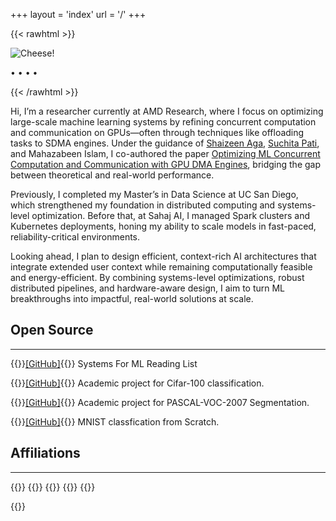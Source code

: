 +++
layout = 'index'
url = '/'
+++

{{< rawhtml >}}
<div class="profile-div">
<img class="profile-image" src="https://i.imgur.com/F17lIHp.jpg" alt="Cheese!">
<p class="profile-links">
  <a href="mailto:anirudha0807@gmail.com" title="Email"><i class="fa-solid fa-at fa-xl"></i></a> • 
  <a href="/calendar" title="Calendar"><i class="fa-solid fa-calendar-day fa-lg"></i></a> • 
  <a href="https://github.com/anirudhaagrawal" title="GitHub"><i class="fa-brands fa-github fa-xl"></i></a> • 
  <a href="https://twitter.com/anirudhaagrawal" title="Twitter"><i class="fa-brands fa-twitter fa-xl"></i></a> • 
  <a href="https://www.linkedin.com/in/anirudha-agrawal" title="LinkedIn"><i class="fa-brands fa-linkedin fa-xl"></i></a>
</p>
<!-- 
<p class="profile-links">
  <a href="/resume/">Resume</a>
</p> 
-->
</div>
{{< /rawhtml >}}

Hi, I’m a researcher currently at AMD Research, where I focus on optimizing large-scale machine learning systems by refining concurrent computation and communication on GPUs—often through techniques like offloading tasks to SDMA engines. Under the guidance of [Shaizeen Aga](https://www.shaizeen.com/), [Suchita Pati](https://pages.cs.wisc.edu/~spati/), and Mahazabeen Islam, I co-authored the paper [Optimizing ML Concurrent Computation and Communication with GPU DMA Engines](https://arxiv.org/pdf/2412.14335), bridging the gap between theoretical and real-world performance.

Previously, I completed my Master’s in Data Science at UC San Diego, which strengthened my foundation in distributed computing and systems-level optimization. Before that, at Sahaj AI, I managed Spark clusters and Kubernetes deployments, honing my ability to scale models in fast-paced, reliability-critical environments.

Looking ahead, I plan to design efficient, context-rich AI architectures that integrate extended user context while remaining computationally feasible and energy-efficient. By combining systems-level optimizations, robust distributed pipelines, and hardware-aware design, I aim to turn ML breakthroughs into impactful, real-world solutions at scale.


## Open Source
---
{{<spanright>}}[[GitHub]](https://github.com/Anirudhaagrawal/mlsys-reading-list){{</spanright>}}
Systems For ML Reading List

{{<spanright>}}[[GitHub]](https://github.com/Anirudhaagrawal/cifar-100-classification.git){{</spanright>}}
Academic project for Cifar-100 classification.  

{{<spanright>}}[[GitHub]](https://github.com/Anirudhaagrawal/PASCAL-VOC-2007-Segmentation.git){{</spanright>}}
Academic project for PASCAL-VOC-2007 Segmentation.

{{<spanright>}}[[GitHub]](https://github.com/Anirudhaagrawal/Logistic-regression-on-MNIST-from-scratch){{</spanright>}}
MNIST classfication from Scratch.

## Affiliations
---
{{<centerwrap>}}
{{<affiliation img="https://i.imgur.com/op6GjLu.png" href="http://www.rknec.edu/" 
               name="RCOEM" desc="2016-2020">}}
{{<affiliation img="https://i.imgur.com/840MsOJ.png" href="https://sahaj.ai" 
               name="Sahaj AI" desc="2020-2022">}}
{{<affiliation img="https://i.imgur.com/2T7RicR.png" href="https://ucsd.edu/" 
               name="University Of California San Diego" desc="2022 - 2024">}}
{{<affiliation img="https://i.imgur.com/rCuEUVC.png" href="https://ucsd.edu/" 
               name="AMD Research" desc="2024 - Present">}}
               
{{</centerwrap>}}
